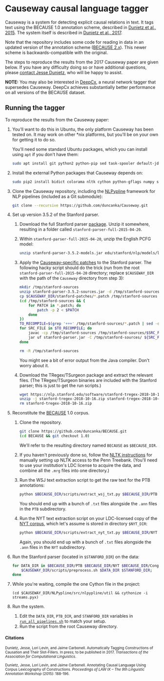 # Causeway causal language tagger

Causeway is a system for detecting explicit causal relations in text. It tags text using the BECAUSE 1.0 annotation scheme, described in [Dunietz et al., 2015](http://www.cs.cmu.edu/~jdunietz/publications/causal-language-annotation.pdf). The system itself is described in [Dunietz et al., 2017](http://www.cs.cmu.edu/~jdunietz/publications/causeway-system.pdf).

Note that the repository includes some code for reading in data in an updated version of the annotation scheme ([BECAUSE 2.x](https://www.cs.cmu.edu/~jdunietz/publications/because-v2.pdf)). This newer scheme is backwards-compatible with the original.

The steps to reproduce the results from the 2017 Causeway paper are given below. If you have any difficulty doing so or have additional questions, please [contact Jesse Dunietz](mailto:jdunietz@cs.cmu.edu), who will be happy to assist.

**NOTE:** You may also be interested in [DeepCx](https://github.com/duncanka/lstm-causality-tagger), a neural network tagger that supersedes Causeway. DeepCx achieves substantially better performance on all versions of the BECAUSE dataset.


## Running the tagger
To reproduce the results from the Causeway paper:

1. You'll want to do this in Ubuntu, the only platform Causeway has been tested on. It may work on other *nix platforms, but you'll be on your own for getting it to do so.

   You'll need some standard Ubuntu packages, which you can install using `apt` if you don't have them:
   ```bash
   sudo apt install git python2 python-pip sed task-spooler default-jdk # or any JDK
   ```

2. Install the external Python packages that Causeway depends on:
   ```bash
   sudo pip2 install bidict colorama nltk cython python-gflags numpy scipy scikit-learn python-crfsuite
   ```

3. Clone the Causeway repository, including the [NLPypline](https://github.com/duncanka/NLPypline) framework for NLP pipelines (included as a Git submodule):

   ```bash
   git clone --recursive https://github.com/duncanka/Causeway.git
   ```

4. Set up version 3.5.2 of the Stanford parser.
   1. Download the full Stanford parser [package](https://nlp.stanford.edu/software/stanford-parser-full-2015-04-20.zip). Unzip it somewhere, resulting in a folder called `stanford-parser-full-2015-04-20`.

   2. Within `stanford-parser-full-2015-04-20`, unzip the English PCFG model:
      ```bash
      unzip stanford-parser-3.5.2-models.jar edu/stanford/nlp/models/lexparser/englishPCFG.ser.gz
      ```

   3. Apply the [Causeway-specific patches](../master/stanford-patches) to the Stanford parser. The following hacky script should do the trick (run from the root `stanford-parser-full-2015-04-20` directory; replace `$CAUSEWAY_DIR` with the path of the `Causeway` directory from step 3):
      ```bash
      mkdir /tmp/stanford-sources
      unzip stanford-parser-3.5.2-sources.jar -d /tmp/stanford-sources
      cp $CAUSEWAY_DIR/stanford-patches/*.patch /tmp/stanford-sources
      (cd /tmp/stanford-sources && {
          for PATCH in *.patch; do
              patch -p 2 < $PATCH
          done
      })
      TO_RECOMPILE=$(grep '+++' /tmp/stanford-sources/*.patch | sed -e 's/.*\(edu.*\.java\).*/\1/' | sort | uniq)
      for SRC_FILE in $TO_RECOMPILE; do
          javac -cp /tmp/stanford-sources /tmp/stanford-sources/$SRC_FILE
          jar uf stanford-parser.jar -C /tmp/stanford-sources/ ${SRC_FILE%.java}.class
      done

      rm -R /tmp/stanford-sources

      ```
      You might see a bit of error output from the Java compiler. Don't worry about it.

   4. Download the TRegex/TSurgeon package and extract the relevant files. (The TRegex/TSurgeon binaries are included with the Stanford parser; this is just to get the run scripts.)
      ```bash
      wget https://nlp.stanford.edu/software/stanford-tregex-2018-10-16.zip
      unzip -j stanford-tregex-2018-10-16.zip stanford-tregex-2018-10-16/tregex.sh stanford-tregex-2018-10-16/tsurgeon.sh -d stanford-parser-full-2015-04-20
      rm stanford-tregex-2018-10-16.zip
      ```

5. Reconstitute the [BECAUSE](https://github.com/duncanka/BECauSE) 1.0 corpus.
   1. Clone the repository.
      ```bash
      git clone https://github.com/duncanka/BECAUSE.git
      (cd BECAUSE && git checkout 1.0)
      ```
      We'll refer to the resulting directory named `BECAUSE` as `$BECAUSE_DIR`.

   2. If you haven't previously done so, follow the [NLTK instructions](https://www.nltk.org/data.html#manual-installation) for manually setting up NLTK access to the Penn Treebank. (You'll need to use your institution's LDC license to acquire the data, and combine all the `.mrg` files into one directory.)

   3. Run the WSJ text extraction script to get the raw text for the PTB annotations:
      ```bash
      python $BECAUSE_DIR/scripts/extract_wsj_txt.py $BECAUSE_DIR/PTB
      ```
      You should end up with a bunch of `.txt` files alongside the `.ann` files in the `PTB` subdirectory.

   4. Run the NYT text extraction script on your LDC-licensed copy of the [NYT corpus](https://catalog.ldc.upenn.edu/LDC2008T19), which let's assume is stored in directory `$NYT_DIR`:
      ```bash
      python $BECAUSE_DIR/scripts/extract_nyt_txt.py $BECAUSE_DIR/NYT $(for FNAME in $BECAUSE_DIR/NYT/*.ann; do find $NYT_DIR -name $(basename "${FNAME%.ann}.xml"); done)
      ```
      Again, you should end up with a bunch of `.txt` files alongside the `.ann` files in the `NYT` subdirectory.

6. Run the Stanford parser (located in `$STANFORD_DIR`) on the data:
   ```bash
   for DATA_DIR in $BECAUSE_DIR/PTB $BECAUSE_DIR/NYT $BECAUSE_DIR/CongressionalHearings; do
       $CAUSEWAY_DIR/scripts/preprocess.sh $DATA_DIR $STANFORD_DIR;
   done
   ```

7. While you're waiting, compile the one Cython file in the project:
   ```
   (cd $CAUSEWAY_DIR/NLPypline/src/nlpypline/util && cythonize -i streams.pyx)
   ```

8. Run the system.
   1. Edit the `DATA_DIR`, `PTB_DIR`, and `STANFORD_DIR` variables in [`run_all_pipelines.sh`](scripts/run_all_pipelines.sh) to match your setup.
   2. Run the script from the root Causeway directory.

#### Citations

<sub>Dunietz, Jesse, Lori Levin, and Jaime Carbonell. Automatically Tagging Constructions of Causation and Their Slot-Fillers. In press; to be published in 2017. *Transactions of the Association for Computational Linguistics*.</sub>

<sub>Dunietz, Jesse, Lori Levin, and Jaime Carbonell. Annotating Causal Language Using Corpus Lexicography of Constructions. *Proceedings of LAW IX – The 9th Linguistic Annotation Workshop* (2015): 188-196.</sub>
